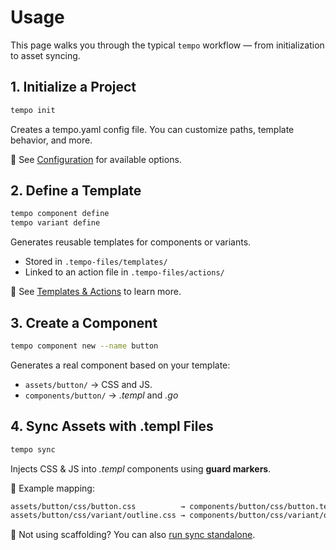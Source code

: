 # Usage

This page walks you through the typical `tempo` workflow — from initialization to asset syncing.

## 1. Initialize a Project

```bash
tempo init
```

Creates a tempo.yaml config file.
You can customize paths, template behavior, and more.

📌 See [Configuration](../config/) for available options.

## 2. Define a Template

```bash
tempo component define
tempo variant define
```

Generates reusable templates for components or variants.

- Stored in `.tempo-files/templates/`
- Linked to an action file in `.tempo-files/actions/`

📌 See [Templates & Actions](../advanced/) to learn more.

## 3. Create a Component

```bash
tempo component new --name button
```

Generates a real component based on your template:

- `assets/button/` → CSS and JS.
- `components/button/` → _.templ_ and _.go_

## 4. Sync Assets with .templ Files

```bash
tempo sync
```

Injects CSS & JS into _.templ_ components using **guard markers**.

🔹 Example mapping:

```bash
assets/button/css/button.css          → components/button/css/button.templ
assets/button/css/variant/outline.css → components/button/css/variant/outline.templ
```

📌 Not using scaffolding? You can also [run sync standalone](./standalone-sync.md).
